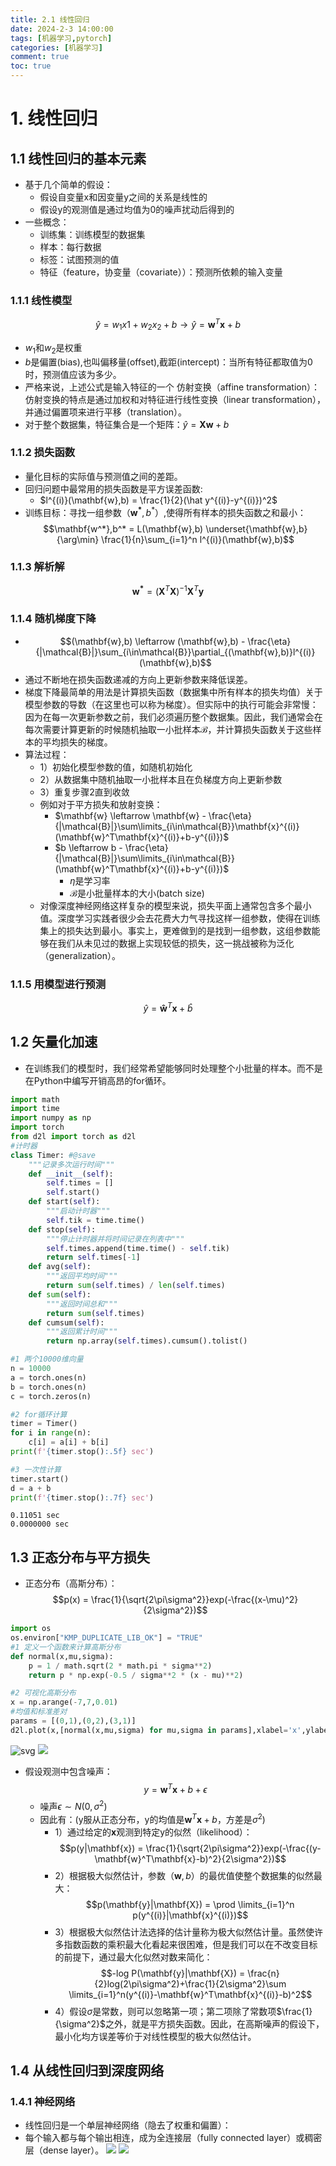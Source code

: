 ```yaml
---
title: 2.1 线性回归
date: 2024-2-3 14:00:00
tags: [机器学习,pytorch]
categories: [机器学习]
comment: true
toc: true
---
```

#  
<!--more-->
# 1. 线性回归
## 1.1 线性回归的基本元素
- 基于几个简单的假设：
    - 假设自变量x和因变量y之间的关系是线性的
    - 假设y的观测值是通过均值为0的噪声扰动后得到的
- 一些概念：
    - 训练集：训练模型的数据集
    - 样本：每行数据
    - 标签：试图预测的值
    - 特征（feature，协变量（covariate））：预测所依赖的输入变量
### 1.1.1 线性模型
$$\hat y = w_1x1+w_2x_2+b \rightarrow \hat y = \mathbf{w}^T\mathbf{x}+b$$
- $w_1$和$w_2$是权重
- $b$是偏置(bias),也叫偏移量(offset),截距(intercept)：当所有特征都取值为0时，预测值应该为多少。
- 严格来说，上述公式是输入特征的一个 仿射变换（affine transformation）：仿射变换的特点是通过加权和对特征进行线性变换（linear transformation），并通过偏置项来进行平移（translation）。
- 对于整个数据集，特征集合是一个矩阵：$\hat y = \mathbf{X}\mathbf{w}+b$
### 1.1.2 损失函数
- 量化目标的实际值与预测值之间的差距。
- 回归问题中最常用的损失函数是平方误差函数:
    - $l^{(i)}(\mathbf{w},b) = \frac{1}{2}(\hat y^{(i)}-y^{(i)})^2$
- 训练目标：寻找一组参数（$\mathbf{w^*},b^*$）,使得所有样本的损失函数之和最小：
$$\mathbf{w^*},b^* = L(\mathbf{w},b) \underset{\mathbf{w},b}{\arg\min} \frac{1}{n}\sum_{i=1}^n l^{(i)}(\mathbf{w},b)$$
### 1.1.3 解析解
$$\mathbf{w^*} = (\mathbf{X}^T\mathbf{X})^{-1}\mathbf{X}^T\mathbf{y}$$
### 1.1.4 随机梯度下降
- $$(\mathbf{w},b) \leftarrow (\mathbf{w},b) - \frac{\eta}{|\mathcal{B}|}\sum_{i\in\mathcal{B}}\partial_{(\mathbf{w},b)}l^{(i)}(\mathbf{w},b)$$
- 通过不断地在损失函数递减的方向上更新参数来降低误差。
- 梯度下降最简单的用法是计算损失函数（数据集中所有样本的损失均值）关于模型参数的导数（在这里也可以称为梯度）。但实际中的执行可能会非常慢：因为在每一次更新参数之前，我们必须遍历整个数据集。因此，我们通常会在每次需要计算更新的时候随机抽取一小批样本$\mathcal{B}$，并计算损失函数关于这些样本的平均损失的梯度。
- 算法过程：
    - 1）初始化模型参数的值，如随机初始化
    - 2）从数据集中随机抽取一小批样本且在负梯度方向上更新参数
    - 3）重复步骤2直到收敛
    - 例如对于平方损失和放射变换：
        - $\mathbf{w} \leftarrow \mathbf{w} - \frac{\eta}{|\mathcal{B}|}\sum\limits_{i\in\mathcal{B}}\mathbf{x}^{(i)}(\mathbf{w}^T\mathbf{x}^{(i)}+b-y^{(i)})$
        - $b \leftarrow b - \frac{\eta}{|\mathcal{B}|}\sum\limits_{i\in\mathcal{B}}(\mathbf{w}^T\mathbf{x}^{(i)}+b-y^{(i)})$
            - $\eta$是学习率
            - $\mathcal{B}$是小批量样本的大小(batch size)
    - 对像深度神经网络这样复杂的模型来说，损失平面上通常包含多个最小值。深度学习实践者很少会去花费大力气寻找这样一组参数，使得在训练集上的损失达到最小。事实上，更难做到的是找到一组参数，这组参数能够在我们从未见过的数据上实现较低的损失，这一挑战被称为泛化（generalization）。
### 1.1.5 用模型进行预测
$$\hat y = \mathbf{\hat w}^T\mathbf{x}+\hat b$$
## 1.2 矢量化加速
- 在训练我们的模型时，我们经常希望能够同时处理整个小批量的样本。而不是在Python中编写开销高昂的for循环。




```python
import math
import time
import numpy as np
import torch
from d2l import torch as d2l
#计时器
class Timer: #@save
    """记录多次运行时间"""
    def __init__(self):
        self.times = []
        self.start()
    def start(self):
        """启动计时器"""
        self.tik = time.time()
    def stop(self):
        """停止计时器并将时间记录在列表中"""
        self.times.append(time.time() - self.tik)
        return self.times[-1]
    def avg(self):
        """返回平均时间"""
        return sum(self.times) / len(self.times)
    def sum(self):
        """返回时间总和"""
        return sum(self.times)
    def cumsum(self):
        """返回累计时间"""
        return np.array(self.times).cumsum().tolist()
```


```python
#1 两个10000维向量
n = 10000
a = torch.ones(n)
b = torch.ones(n)
c = torch.zeros(n)

#2 for循环计算
timer = Timer()
for i in range(n):
    c[i] = a[i] + b[i]
print(f'{timer.stop():.5f} sec')

#3 一次性计算
timer.start()
d = a + b
print(f'{timer.stop():.7f} sec')
```

    0.11051 sec
    0.0000000 sec
    

## 1.3 正态分布与平方损失
- 正态分布（高斯分布）：
$$p(x) = \frac{1}{\sqrt{2\pi\sigma^2}}exp(-\frac{(x-\mu)^2}{2\sigma^2})$$


```python
import os
os.environ["KMP_DUPLICATE_LIB_OK"] = "TRUE"
#1 定义一个函数来计算高斯分布
def normal(x,mu,sigma):
    p = 1 / math.sqrt(2 * math.pi * sigma**2)
    return p * np.exp(-0.5 / sigma**2 * (x - mu)**2)

#2 可视化高斯分布
x = np.arange(-7,7,0.01)
#均值和标准差对
params = [(0,1),(0,2),(3,1)]
d2l.plot(x,[normal(x,mu,sigma) for mu,sigma in params],xlabel='x',ylabel='p(x)',legend=[f'mean {mu},std {sigma}' for mu,sigma in params])
```


    
![svg](1_linear_regression_files/1_linear_regression_4_0.svg)
![](img/deeplearning/code/pytorch/2_linear_neural_network/1_linear_regression_files/1_linear_regression_4_0.svg)
    


- 假设观测中包含噪声：$$y = \mathbf{w}^T\mathbf{x}+b+\epsilon$$
    - 噪声$\epsilon \sim N(0,\sigma^2)$
    - 因此有：(y服从正态分布，y的均值是$\mathbf{w}^T\mathbf{x}+b$，方差是$\sigma^2$)
        - 1）通过给定的$\mathbf{x}$观测到特定y的似然（likelihood）：$$p(y|\mathbf{x}) = \frac{1}{\sqrt{2\pi\sigma^2}}exp(-\frac{(y-\mathbf{w}^T\mathbf{x}-b)^2}{2\sigma^2})$$
        - 2）根据极大似然估计，参数（$\mathbf{w},b$）的最优值使整个数据集的似然最大：$$p(\mathbf{y}|\mathbf{X}) = \prod \limits_{i=1}^n p(y^{(i)}|\mathbf{x}^{(i)})$$
        - 3）根据极大似然估计法选择的估计量称为极大似然估计量。虽然使许多指数函数的乘积最大化看起来很困难，但是我们可以在不改变目标的前提下，通过最大化似然对数来简化：$$-log P(\mathbf{y}|\mathbf{X}) = \frac{n}{2}log(2\pi\sigma^2)+\frac{1}{2\sigma^2}\sum \limits_{i=1}^n(y^{(i)}-\mathbf{w}^T\mathbf{x}^{(i)}-b)^2$$
        - 4）假设$\sigma$是常数，则可以忽略第一项；第二项除了常数项$\frac{1}{\sigma^2}$之外，就是平方损失函数。因此，在高斯噪声的假设下，最小化均方误差等价于对线性模型的极大似然估计。

## 1.4 从线性回归到深度网络
### 1.4.1 神经网络
- 线性回归是一个单层神经网络（隐去了权重和偏置）：
- 每个输入都与每个输出相连，成为全连接层（fully connected layer）或稠密层（dense layer）。
![](1_linear_regression_files/1.png)
![](img/deeplearning/code/pytorch/2_linear_neural_network/1_linear_regression_files/1.png)
